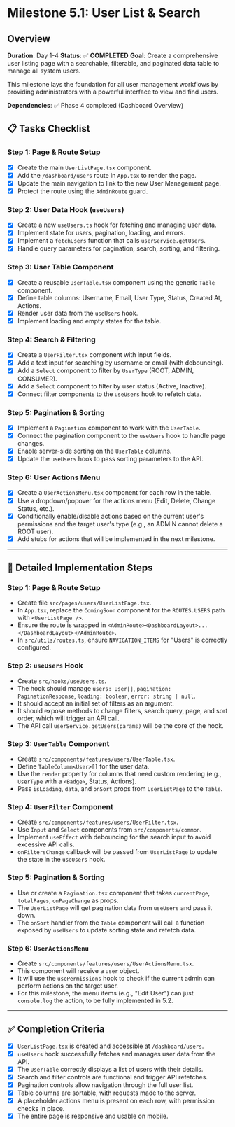 # Milestone 5.1: User List & Search

## Overview
**Duration**: Day 1-4
**Status**: ✅ **COMPLETED**
**Goal**: Create a comprehensive user listing page with a searchable, filterable, and paginated data table to manage all system users.

This milestone lays the foundation for all user management workflows by providing administrators with a powerful interface to view and find users.

**Dependencies**: ✅ Phase 4 completed (Dashboard Overview)

## 📋 Tasks Checklist

### Step 1: Page & Route Setup
- [x] Create the main `UserListPage.tsx` component.
- [x] Add the `/dashboard/users` route in `App.tsx` to render the page.
- [x] Update the main navigation to link to the new User Management page.
- [x] Protect the route using the `AdminRoute` guard.

### Step 2: User Data Hook (`useUsers`)
- [x] Create a new `useUsers.ts` hook for fetching and managing user data.
- [x] Implement state for users, pagination, loading, and errors.
- [x] Implement a `fetchUsers` function that calls `userService.getUsers`.
- [x] Handle query parameters for pagination, search, sorting, and filtering.

### Step 3: User Table Component
- [x] Create a reusable `UserTable.tsx` component using the generic `Table` component.
- [x] Define table columns: Username, Email, User Type, Status, Created At, Actions.
- [x] Render user data from the `useUsers` hook.
- [x] Implement loading and empty states for the table.

### Step 4: Search & Filtering
- [x] Create a `UserFilter.tsx` component with input fields.
- [x] Add a text input for searching by username or email (with debouncing).
- [x] Add a `Select` component to filter by `UserType` (ROOT, ADMIN, CONSUMER).
- [x] Add a `Select` component to filter by user status (Active, Inactive).
- [x] Connect filter components to the `useUsers` hook to refetch data.

### Step 5: Pagination & Sorting
- [x] Implement a `Pagination` component to work with the `UserTable`.
- [x] Connect the pagination component to the `useUsers` hook to handle page changes.
- [x] Enable server-side sorting on the `UserTable` columns.
- [x] Update the `useUsers` hook to pass sorting parameters to the API.

### Step 6: User Actions Menu
- [x] Create a `UserActionsMenu.tsx` component for each row in the table.
- [x] Use a dropdown/popover for the actions menu (Edit, Delete, Change Status, etc.).
- [x] Conditionally enable/disable actions based on the current user's permissions and the target user's type (e.g., an ADMIN cannot delete a ROOT user).
- [x] Add stubs for actions that will be implemented in the next milestone.

---

## 🔧 Detailed Implementation Steps

### Step 1: Page & Route Setup
- Create file `src/pages/users/UserListPage.tsx`.
- In `App.tsx`, replace the `ComingSoon` component for the `ROUTES.USERS` path with `<UserListPage />`.
- Ensure the route is wrapped in `<AdminRoute><DashboardLayout>...</DashboardLayout></AdminRoute>`.
- In `src/utils/routes.ts`, ensure `NAVIGATION_ITEMS` for "Users" is correctly configured.

### Step 2: `useUsers` Hook
- Create `src/hooks/useUsers.ts`.
- The hook should manage `users: User[]`, `pagination: PaginationResponse`, `loading: boolean`, `error: string | null`.
- It should accept an initial set of filters as an argument.
- It should expose methods to change filters, search query, page, and sort order, which will trigger an API call.
- The API call `userService.getUsers(params)` will be the core of the hook.

### Step 3: `UserTable` Component
- Create `src/components/features/users/UserTable.tsx`.
- Define `TableColumn<User>[]` for the user data.
- Use the `render` property for columns that need custom rendering (e.g., `UserType` with a `<Badge>`, Status, Actions).
- Pass `isLoading`, `data`, and `onSort` props from `UserListPage` to the `Table`.

### Step 4: `UserFilter` Component
- Create `src/components/features/users/UserFilter.tsx`.
- Use `Input` and `Select` components from `src/components/common`.
- Implement `useEffect` with debouncing for the search input to avoid excessive API calls.
- `onFiltersChange` callback will be passed from `UserListPage` to update the state in the `useUsers` hook.

### Step 5: Pagination & Sorting
- Use or create a `Pagination.tsx` component that takes `currentPage`, `totalPages`, `onPageChange` as props.
- The `UserListPage` will get pagination data from `useUsers` and pass it down.
- The `onSort` handler from the `Table` component will call a function exposed by `useUsers` to update sorting state and refetch data.

### Step 6: `UserActionsMenu`
- Create `src/components/features/users/UserActionsMenu.tsx`.
- This component will receive a `user` object.
- It will use the `usePermissions` hook to check if the current admin can perform actions on the target user.
- For this milestone, the menu items (e.g., "Edit User") can just `console.log` the action, to be fully implemented in 5.2.

---

## ✅ Completion Criteria
- [x] `UserListPage.tsx` is created and accessible at `/dashboard/users`.
- [x] `useUsers` hook successfully fetches and manages user data from the API.
- [x] The `UserTable` correctly displays a list of users with their details.
- [x] Search and filter controls are functional and trigger API refetches.
- [x] Pagination controls allow navigation through the full user list.
- [x] Table columns are sortable, with requests made to the server.
- [x] A placeholder actions menu is present on each row, with permission checks in place.
- [x] The entire page is responsive and usable on mobile. 